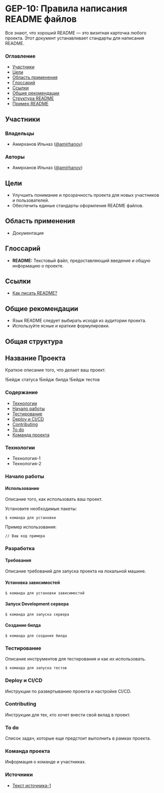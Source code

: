 # GEP-10: Правила написания README файлов

Все знают, что хороший README — это визитная карточка любого проекта. Этот документ устанавливает стандарты для написания README.

### Оглавление
- [Участники](#участники)
- [Цели](#цели)
- [Область применения](#область-применения)
- [Глоссарий](#глоссарий)
- [Ссылки](#ссылки)
- [Общие рекомендации](#общие-рекомендации)
- [Структура README](#структура-readme)
- [Пример README](#пример-readme)

## Участники

### Владельцы
- Амирханов Ильназ ([@amirhanov](#))

### Авторы
- Амирханов Ильназ ([@amirhanov](#))

## Цели
- Улучшить понимание и прозрачность проекта для новых участников и пользователей.
- Обеспечить единые стандарты оформления README файлов.

## Область применения
- Документация

## Глоссарий
- **README:** Текстовый файл, предоставляющий введение и общую информацию о проекте.

## Ссылки
- [Как писать README?](#)

## Общие рекомендации
- Язык README следует выбирать исходя из аудитории проекта.
- Используйте ясные и краткие формулировки.
## Общая структура
## Название Проекта

Краткое описание того, что делает ваш проект.

!Бейдж статуса !Бейдж билда !Бейдж тестов

### Содержание
- [Технологии](#технологии)
- [Начало работы](#начало-работы)
- [Тестирование](#тестирование)
- [Deploy и CI/CD](#deploy-и-cicd)
- [Contributing](#contributing)
- [To do](#to-do)
- [Команда проекта](#команда-проекта)

### Технологии
- Технология-1
- Технология-2

### Начало работы

#### Использование
Описание того, как использовать ваш проект.

Установите необходимые пакеты:
```
$ команда для установки
```

Пример использования:
```
// Ваш код примера
```

### Разработка

#### Требования
Описание требований для запуска проекта на локальной машине.

#### Установка зависимостей
```
$ команда для установки зависимостей
```

#### Запуск Development сервера
```
$ команда для запуска сервера
```

#### Создание билда
```
$ команда для создания билда
```

### Тестирование
Описание инструментов для тестирования и как их использовать.
```
$ команда для запуска тестов
```

### Deploy и CI/CD
Инструкции по развертыванию проекта и настройке CI/CD.

### Contributing
Инструкции для тех, кто хочет внести свой вклад в проект.

### To do
Список задач, которые еще предстоит выполнить в рамках проекта.

### Команда проекта
Информация о команде и участниках.

### Источники
- [Текст источника-1](#ссылка-на-источник-1)
